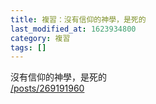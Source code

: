 ```yaml
---
title: 複習：沒有信仰的神學，是死的
last_modified_at: 1623934800
category: 複習
tags: []
---
```


<p>沒有信仰的神學，是死的<br/>
<a href="/posts/269191960" target="_blank">/posts/269191960</a></p>
<p> </p>

